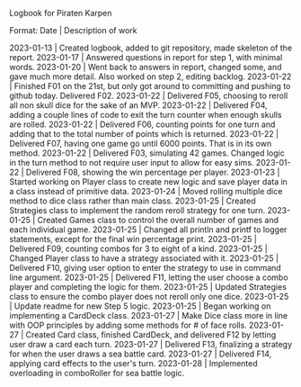 Logbook for Piraten Karpen

Format: Date | Description of work

2023-01-13 | Created logbook, added to git repository, made skeleton of the report.
2023-01-17 | Answered questions in report for step 1, with minimal words.
2023-01-20 | Went back to answers in report, changed some, and gave much more detail. Also worked on step 2, editing backlog.
2023-01-22 | Finished F01 on the 21st, but only got around to committing and pushing to github today. Delivered F02. 
2023-01-22 | Delivered F05, choosing to reroll all non skull dice for the sake of an MVP.
2023-01-22 | Delivered F04, adding a couple lines of code to exit the turn counter when enough skulls are rolled.
2023-01-22 | Delivered F06, counting points for one turn and adding that to the total number of points which is returned.
2023-01-22 | Delivered F07, having one game go until 6000 points. That is in its own method.
2023-01-22 | Delivered F03, simulating 42 games. Changed logic in the turn method to not require user input to allow for easy sims.
2023-01-22 | Delivered F08, showing the win percentage per player.
2023-01-23 | Started working on Player class to create new logic and save player data in a class instead of primitive data.
2023-01-24 | Moved rolling multiple dice method to dice class rather than main class.
2023-01-25 | Created Strategies class to implement the random reroll strategy for one turn.
2023-01-25 | Created Games class to control the overall number of games and each individual game.
2023-01-25 | Changed all println and printf to logger statements, except for the final win percentage print.
2023-01-25 | Delivered F09, counting combos for 3 to eight of a kind.
2023-01-25 | Changed Player class to have a strategy associated with it.
2023-01-25 | Delivered F10, giving user option to enter the strategy to use in command line argument.
2023-01-25 | Delivered F11, letting the user choose a combo player and completing the logic for them.
2023-01-25 | Updated Strategies class to ensure the combo player does not reroll only one dice.
2023-01-25 | Update readme for new Step 5 logic.
2023-01-25 | Began working on implementing a CardDeck class.
2023-01-27 | Make Dice class more in line with OOP principles by adding some methods for # of face rolls.
2023-01-27 | Created Card class, finished CardDeck, and delivered F12 by letting user draw a card each turn.
2023-01-27 | Delivered F13, finalizing a strategy for when the user draws a sea battle card.
2023-01-27 | Delivered F14, applying card effects to the user's turn.
2023-01-28 | Implemented overloading in comboRoller for sea battle logic.
